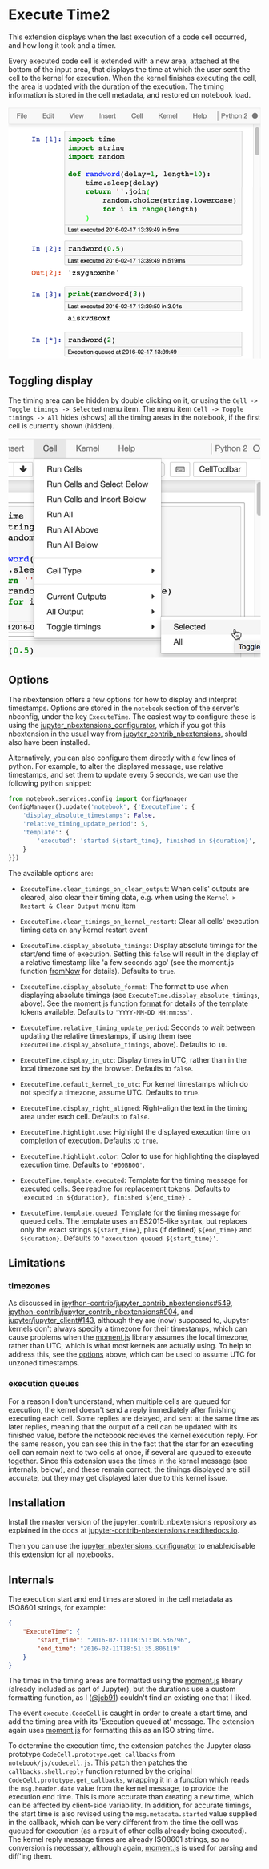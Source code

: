 Execute Time2
============

This extension displays when the last execution of a code cell occurred, and
how long it took and a timer.

Every executed code cell is extended with a new area, attached at the bottom of
the input area, that displays the time at which the user sent the cell to the
kernel for execution.
When the kernel finishes executing the cell, the area is updated with the
duration of the execution.
The timing information is stored in the cell metadata, and restored on notebook
load.

![](execution-timings-box.png)


Toggling display
----------------

The timing area can be hidden by double clicking on it, or using the
`Cell -> Toggle timings -> Selected`
menu item.
The menu item
`Cell -> Toggle timings -> All`
hides (shows) all the timing areas in the notebook, if the first cell is
currently shown (hidden).

![](execution-timings-menu.png)


Options
-------

The nbextension offers a few options for how to display and interpret
timestamps.
Options are stored in the `notebook` section of the server's nbconfig, under
the key `ExecuteTime`.
The easiest way to configure these is using the
[jupyter_nbextensions_configurator](https://github.com/Jupyter-contrib/jupyter_nbextensions_configurator),
which if you got this nbextension in the usual way from
[jupyter_contrib_nbextensions](https://github.com/ipython-contrib/jupyter_contrib_nbextensions),
should also have been installed.

Alternatively, you can also configure them directly with a few lines of python.
For example, to alter the displayed message, use relative timestamps,
and set them to update every 5 seconds, we can use the following python
snippet:

```python
from notebook.services.config import ConfigManager
ConfigManager().update('notebook', {'ExecuteTime': {
   	'display_absolute_timestamps': False,
    'relative_timing_update_period': 5,
    'template': {
    	'executed': 'started ${start_time}, finished in ${duration}',
    }
}})
```

The available options are:

* `ExecuteTime.clear_timings_on_clear_output`: When cells' outputs are cleared,
  also clear their timing data, e.g. when using the
  `Kernel > Restart & Clear Output` menu item

* `ExecuteTime.clear_timings_on_kernel_restart`: Clear all cells' execution
  timing data on any kernel restart event

* `ExecuteTime.display_absolute_timings`: Display absolute timings for the
  start/end time of execution. Setting this `false` will result in the display
  of a relative timestamp like 'a few seconds ago' (see the moment.js function
  [fromNow](https://momentjs.com/docs/#/displaying/fromnow/)
  for details). Defaults to `true`.

* `ExecuteTime.display_absolute_format`: The format to use when displaying
  absolute timings (see `ExecuteTime.display_absolute_timings`, above).
  See the moment.js function
  [format](https://momentjs.com/docs/#/displaying/format/)
  for details of the template tokens available.
  Defaults to `'YYYY-MM-DD HH:mm:ss'`.

* `ExecuteTime.relative_timing_update_period`: Seconds to wait between updating
  the relative timestamps, if using them (see
  `ExecuteTime.display_absolute_timings`, above).
  Defaults to `10`.

* `ExecuteTime.display_in_utc`: Display times in UTC, rather than in the local
  timezone set by the browser.
  Defaults to `false`.

* `ExecuteTime.default_kernel_to_utc`: For kernel timestamps which do not
  specify a timezone, assume UTC.
  Defaults to `true`.

* `ExecuteTime.display_right_aligned`: Right-align the text in the timing area
  under each cell.
  Defaults to `false`.

* `ExecuteTime.highlight.use`: Highlight the displayed execution time on
  completion of execution.
  Defaults to `true`.

* `ExecuteTime.highlight.color`: Color to use for highlighting the displayed
  execution time.
  Defaults to `'#00BB00'`.

* `ExecuteTime.template.executed`: Template for the timing message for executed
  cells. See readme for     replacement tokens.
  Defaults to `'executed in ${duration}, finished ${end_time}'`.

* `ExecuteTime.template.queued`: Template for the timing message for queued
  cells. The template uses an ES2015-like syntax, but replaces only the exact
  strings `${start_time}`, plus (if defined) `${end_time}` and `${duration}`.
  Defaults to `'execution queued ${start_time}'`.



Limitations
-----------


### timezones

As discussed in
[ipython-contrib/jupyter_contrib_nbextensions#549](https://github.com/ipython-contrib/jupyter_contrib_nbextensions/issues/549),
[ipython-contrib/jupyter_contrib_nbextensions#904](https://github.com/ipython-contrib/jupyter_contrib_nbextensions/issues/904),
and
[jupyter/jupyter_client#143](https://github.com/jupyter/jupyter_client/issues/143),
although they are (now) supposed to, Jupyter kernels don't always specify a
timezone for their timestamps, which can cause problems when the
[moment.js](https://momentjs.com/)
library assumes the local timezone, rather than UTC, which is what most kernels
are actually using.
To help to address this, see the [options](#Options) above, which can be used
 to assume UTC for unzoned timestamps.


### execution queues

For a reason I don't understand, when multiple cells are queued for execution,
the kernel doesn't send a reply immediately after finishing executing each
cell.
Some replies are delayed, and sent at the same time as later replies, meaning
that the output of a cell can be updated with its finished value, before the
notebook recieves the kernel execution reply.
For the same reason, you can see this in the fact that the star for an
executing cell can remain next to two cells at once, if several are queued to
execute together.
Since this extension uses the times in the kernel message (see internals,
below), and these remain correct, the timings displayed are still accurate,
but they may get displayed later due to this kernel issue.


Installation
------------

Install the master version of the jupyter_contrib_nbextensions repository as
explained in the docs at
[jupyter-contrib-nbextensions.readthedocs.io](https://jupyter-contrib-nbextensions.readthedocs.io/en/latest/install.html).

Then you can use the
[jupyter_nbextensions_configurator](https://github.com/Jupyter-contrib/jupyter_nbextensions_configurator)
to enable/disable this extension for all notebooks.

Internals
---------

The execution start and end times are stored in the cell metadata as ISO8601
strings, for example:

```json
{
	"ExecuteTime": {
    	"start_time": "2016-02-11T18:51:18.536796",
    	"end_time": "2016-02-11T18:51:35.806119"
	}
}
```

The times in the timing areas are formatted using the
[moment.js](https://momentjs.com/) library (already included as part of
Jupyter), but the durations use a custom formatting function, as
I ([@jcb91](https://github.com/jcb91))
couldn't find an existing one that I liked.

The event `execute.CodeCell` is caught in order to create a start time, and add
the timing area with its 'Execution queued at' message.
The extension again uses [moment.js](https://momentjs.com/) for formatting this
as an ISO string time.

To determine the execution time, the extension patches the Jupyter class
prototype `CodeCell.prototype.get_callbacks` from `notebook/js/codecell.js`.
This patch then patches the `callbacks.shell.reply` function returned by the
original `CodeCell.prototype.get_callbacks`, wrapping it in a function which
reads the `msg.header.date` value from the kernel message, to provide the
execution end time.
This is more accurate than creating a new time, which can be affected by
client-side variability.
In addition, for accurate timings, the start time is also revised using
the `msg.metadata.started` value supplied in the callback, which can be very
different from the time the cell was queued for execution (as a result of
other cells already being executed).
The kernel reply message times are already ISO8601 strings, so no conversion is
necessary, although again, [moment.js](https://momentjs.com/) is used for
parsing and diff'ing them.
